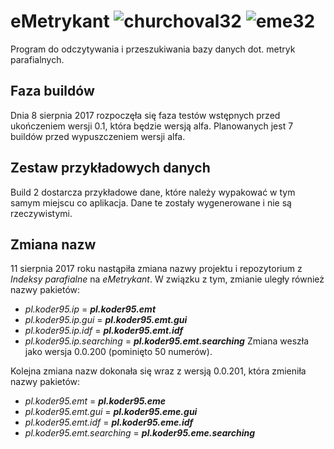 # eMetrykant ![churchoval32](https://user-images.githubusercontent.com/9617256/29318380-09eff3be-81d0-11e7-91df-2b651c8eba94.png) ![eme32](https://user-images.githubusercontent.com/9617256/29318628-3f54a94a-81d1-11e7-9fdb-92d5d1631a10.png)
Program do odczytywania i przeszukiwania bazy danych dot. metryk parafialnych.

## Faza buildów
Dnia 8 sierpnia 2017 rozpoczęła się faza testów wstępnych przed ukończeniem wersji 0.1, która będzie wersją alfa. Planowanych jest 7 buildów przed wypuszczeniem wersji alfa.

## Zestaw przykładowych danych
Build 2 dostarcza przykładowe dane, które należy wypakować w tym samym miejscu co aplikacja. Dane te zostały wygenerowane i nie są rzeczywistymi.

## Zmiana nazw
11 sierpnia 2017 roku nastąpiła zmiana nazwy projektu i repozytorium z _Indeksy parafialne_ na _eMetrykant_. W związku z tym, zmianie uległy również nazwy pakietów:
- _pl.koder95.ip_ = _**pl.koder95.emt**_
- _pl.koder95.ip.gui_ = _**pl.koder95.emt.gui**_
- _pl.koder95.ip.idf_ = _**pl.koder95.emt.idf**_
- _pl.koder95.ip.searching_ = _**pl.koder95.emt.searching**_
Zmiana weszła jako wersja 0.0.200 (pominięto 50 numerów).

Kolejna zmiana nazw dokonała się wraz z wersją 0.0.201, która zmieniła nazwy pakietów:
- _pl.koder95.emt_ = _**pl.koder95.eme**_
- _pl.koder95.emt.gui_ = _**pl.koder95.eme.gui**_
- _pl.koder95.emt.idf_ = _**pl.koder95.eme.idf**_
- _pl.koder95.emt.searching_ = _**pl.koder95.eme.searching**_
